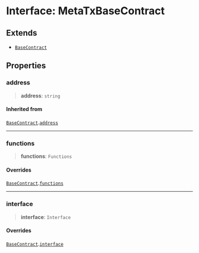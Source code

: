 # Interface: MetaTxBaseContract

## Extends

- [`BaseContract`](BaseContract.md)

## Properties

### address

> **address**: `string`

#### Inherited from

[`BaseContract`](BaseContract.md).[`address`](BaseContract.md#address)

***

### functions

> **functions**: `Functions`

#### Overrides

[`BaseContract`](BaseContract.md).[`functions`](BaseContract.md#functions)

***

### interface

> **interface**: `Interface`

#### Overrides

[`BaseContract`](BaseContract.md).[`interface`](BaseContract.md#interface)
